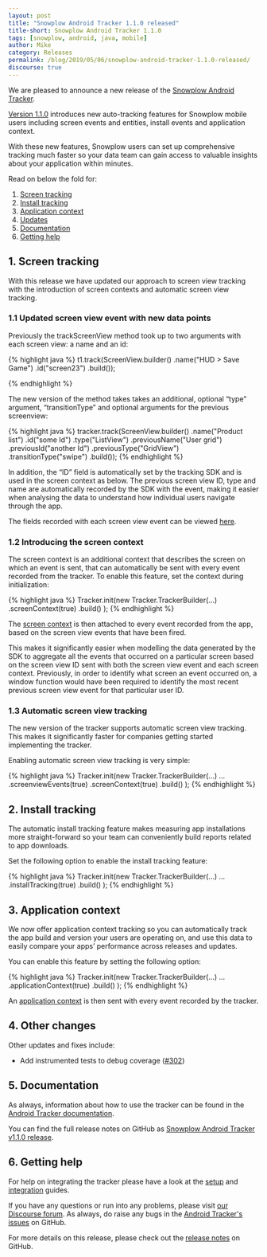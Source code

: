 ```yaml
---
layout: post
title: "Snowplow Android Tracker 1.1.0 released"
title-short: Snowplow Android Tracker 1.1.0
tags: [snowplow, android, java, mobile]
author: Mike
category: Releases
permalink: /blog/2019/05/06/snowplow-android-tracker-1.1.0-released/
discourse: true
---
```


We are pleased to announce a new release of the [Snowplow Android Tracker][repo].

[Version 1.1.0][release-notes] introduces new auto-tracking features for Snowplow mobile users including screen events and entities, install events and application context.

With these new features, Snowplow users can set up comprehensive tracking much faster so your data team can gain access to valuable insights about your application within minutes.

Read on below the fold for:

1. [Screen tracking](#screens)
2. [Install tracking](#installs)
3. [Application context](#application)
4. [Updates](#updates)
5. [Documentation](#docs)
6. [Getting help](#help)

<!--more-->

<h2 id="screens">1. Screen tracking</h2>

With this release we have updated our approach to screen view tracking with the introduction of screen contexts and automatic screen view tracking.

### 1.1 Updated screen view event with new data points

Previously the trackScreenView method took up to two arguments with each screen view: a name and an id:

{% highlight java %}
t1.track(ScreenView.builder()
    .name("HUD > Save Game")
    .id("screen23")
    .build());

{% endhighlight %}

The new version of the method takes takes an additional, optional “type” argument, “transitionType” and optional arguments for the previous screenview:

{% highlight java %}
tracker.track(ScreenView.builder()
    .name("Product list")
    .id("some Id")
    .type("ListView")
    .previousName("User grid")
    .previousId("another Id")
    .previousType("GridView")
    .transitionType("swipe")
    .build());
{% endhighlight %}

In addition, the “ID” field is automatically set by the tracking SDK and is used in the screen context as below. The previous screen view ID, type and name are automatically recorded by the SDK with the event, making it easier when analysing the data to understand how individual users navigate through the app.

The fields recorded with each screen view event can be viewed [here](https://github.com/snowplow/iglu-central/schemas/com.snowplowanalytics.mobile/screen_view/jsonschema/1-0-0).

### 1.2 Introducing the screen context

The screen context is an additional context that describes the screen on which an event is sent, that can automatically be sent with every event recorded from the tracker. To enable this feature, set the context during initialization:

{% highlight java %}
Tracker.init(new Tracker.TrackerBuilder(...)
  .screenContext(true)
  .build()
);
{% endhighlight %}

The [screen context](https://github.com/snowplow/iglu-central/blob/b3d1083c60c45416b7713237a43cc628704606dd/schemas/com.snowplowanalytics.mobile/screen/jsonschema/1-0-0) is then attached to every event recorded from the app, based on the screen view events that have been fired.

This makes it significantly easier when modelling the data generated by the SDK to aggregate all the events that occurred on a particular screen based on the screen view ID sent with both the screen view event and each screen context. Previously, in order to identify what screen an event occurred on, a window function would have been required to identify the most recent previous screen view event for that particular user ID.

### 1.3 Automatic screen view tracking

The new version of the tracker supports automatic screen view tracking. This makes it significantly faster for companies getting started implementing the tracker.

Enabling automatic screen view tracking is very simple:

{% highlight java %}
Tracker.init(new Tracker.TrackerBuilder(...)
  ...
  .screenviewEvents(true)
  .screenContext(true)
  .build()
);
{% endhighlight %}




<h2 id="installs">2. Install tracking</h2>

The automatic install tracking feature makes measuring app installations more straight-forward so your team can conveniently build reports related to app downloads.

Set the following option to enable the install tracking feature:

{% highlight java %}
Tracker.init(new Tracker.TrackerBuilder(...)
  ...
  .installTracking(true)
  .build()
);
{% endhighlight %}

<h2 id="application">3. Application context</h2>

We now offer application context tracking so you can automatically track the app build and version your users are operating on, and use this data to easily compare your apps’ performance across releases and updates.

You can enable this feature by setting the following option:

{% highlight java %}
Tracker.init(new Tracker.TrackerBuilder(...)
  ...
  .applicationContext(true)
  .build()
);
{% endhighlight %}

An [application context](https://github.com/snowplow/iglu-central/blob/master/schemas/com.snowplowanalytics.mobile/application/jsonschema/1-0-0) is then sent with every event recorded by the tracker.

<h2 id="updates">4. Other changes</h2>

Other updates and fixes include:

* Add instrumented tests to debug coverage ([#302][302])

<h2 id="docs">5. Documentation</h2>

As always, information about how to use the tracker can be found in the [Android Tracker documentation][docs].

You can find the full release notes on GitHub as [Snowplow Android Tracker v1.1.0 release][release-notes].

<h2 id="help">6. Getting help</h2>

For help on integrating the tracker please have a look at the [setup][android-setup] and [integration][integration] guides.

If you have any questions or run into any problems, please visit [our Discourse forum][discourse]. As always, do raise any bugs in the [Android Tracker's issues][android-issues] on GitHub.

For more details on this release, please check out the [release notes][release-notes] on GitHub.

[repo]: https://github.com/snowplow/snowplow-android-tracker
[docs]: http://docs.snowplowanalytics.com/open-source/snowplow/trackers/android-tracker/1.1.0/
[release-notes]: https://github.com/snowplow/snowplow-android-tracker/releases/tag/1.1.0
[android-setup]: https://github.com/snowplow/snowplow/wiki/Android-Tracker-Setup
[android-issues]: https://github.com/snowplow/snowplow-android-tracker/issues

[302]: https://github.com/snowplow/snowplow-android-tracker/issues/302

[demo-walkthrough]: https://github.com/snowplow/snowplow/wiki/Android-app-walkthrough#walkthrough
[integration]: https://github.com/snowplow/snowplow/wiki/Android-Integration
[testing]: https://github.com/snowplow/snowplow/wiki/Android-Testing-locally-and-Debugging

[discourse]: http://discourse.snowplowanalytics.com/
